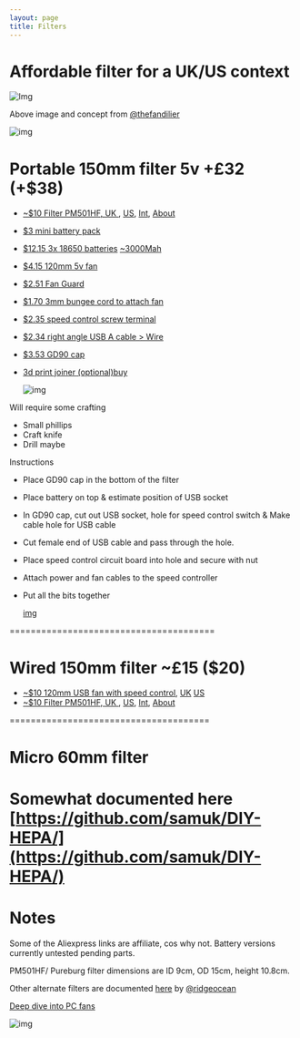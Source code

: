 ```yaml
---
layout: page
title: Filters
---
```

# Affordable filter for a UK/US context

![Img](https://raw.githubusercontent.com/rosmo-robot/rosmo-robot.github.io/c560f18de47292f9d2853b5763952330212167a6/assets/img/fans2.jpeg)

Above image and concept from [@thefandilier](https://twitter.com/TheFandelier/status/1742667052652036240)

  ![img](https://raw.githubusercontent.com/rosmo-robot/rosmo-robot.github.io/master/assets/img/cordlessfan.jpeg)

# Portable 150mm filter 5v +£32 (+$38)
- [~$10 Filter PM501HF, UK ](https://www.amazon.co.uk/gp/product/B095NYMKSW), [US](https://www.amazon.com/PUREBURG-Replacement-Compatible-TaoTronics-Purifiers/dp/B08LPFWZLM), [Int](https://s.click.aliexpress.com/e/_DdaHIa1), [About](http://www.pureburg.com/index.php/our-qualifications)
- [$3 mini battery pack](https://s.click.aliexpress.com/e/_DBj81Fr)
- [$12.15 3x 18650 batteries](https://s.click.aliexpress.com/e/_DdfBurF) [~3000Mah](https://www.youtube.com/watch?v=S2wpiWNMru0)
- [$4.15 120mm 5v fan](https://www.aliexpress.us/item/3256805969209310.html)
- [$2.51 Fan Guard](https://s.click.aliexpress.com/e/_DdcIc5J)
- [$1.70 3mm bungee cord to attach fan](https://s.click.aliexpress.com/e/_DDbUsep)
- [$2.35 speed control screw terminal](https://www.aliexpress.us/item/3256806217989688.html)
- [$2.34 right angle USB A cable > Wire](https://s.click.aliexpress.com/e/_DkfCuGz)
- [$3.53 GD90 cap](https://s.click.aliexpress.com/e/_DkL8mK1)
- [3d print joiner (optional)](https://github.com/samuk/DIY-HEPA/)[buy](https://craftcloud3d.com/offer/89dae6f9-1ad9-4ffa-87e2-3f60e6987b8c?utm_source=craftcloud&utm_campaign=shareable_cart)

  ![img](https://raw.githubusercontent.com/rosmo-robot/rosmo-robot.github.io/master/assets/img/bungee.jpeg)

Will require some crafting
- Small phillips
- Craft knife
- Drill maybe

Instructions
- Place GD90 cap in the bottom of the filter
- Place battery on top & estimate position of USB socket
- In GD90 cap, cut out USB socket, hole for speed control switch & Make cable hole for USB cable
- Cut female end of USB cable and pass through the hole.
- Place speed control circuit board into hole and secure with nut
- Attach power and fan cables to the speed controller
- Put all the bits together

  [img](https://raw.githubusercontent.com/rosmo-robot/rosmo-robot.github.io/master/assets/img/fab-base.jpeg)

=======================================
  # Wired 150mm filter ~£15 ($20)
- [~$10 120mm USB fan with speed control](https://s.click.aliexpress.com/e/_DexuWxT), [UK](https://www.amazon.co.uk/ELUTENG-3-Degree-Portable-Powered-Compatible/dp/B06XQWMFDQ) [US](https://www.amazon.com/Portable-Flat-Screen-Receiver-Playstation-Computer/dp/B08ZSJFNMS)
- [~$10 Filter PM501HF, UK ](https://www.amazon.co.uk/gp/product/B095NYMKSW), [US](https://www.amazon.com/PUREBURG-Replacement-Compatible-TaoTronics-Purifiers/dp/B08LPFWZLM), [Int](https://s.click.aliexpress.com/e/_DdaHIa1), [About](http://www.pureburg.com/index.php/our-qualifications)

======================================
  # Micro 60mm filter
  Somewhat documented here [https://github.com/samuk/DIY-HEPA/](https://github.com/samuk/DIY-HEPA/)
=========================================
# Notes

Some of the Aliexpress links are affiliate, cos why not. Battery versions currently untested pending parts.

PM501HF/ Pureburg filter dimensions are ID 9cm, OD 15cm, height 10.8cm. 

Other alternate filters are documented [here](https://docs.google.com/spreadsheets/d/1Q_fc5bSIAu39S0ul11GZo1ceT6CzgtsB5BUwUmopudY/edit#gid=1695103502) by [@ridgeocean](https://twitter.com/RidgeOcean)

[Deep dive into PC fans](https://itsairborne.com/choosing-a-pc-fan-for-an-air-purifier-the-only-fans-guide-feaf497af20c)

![img](https://raw.githubusercontent.com/rosmo-robot/rosmo-robot.github.io/master/assets/img/red-fan.jpeg)



